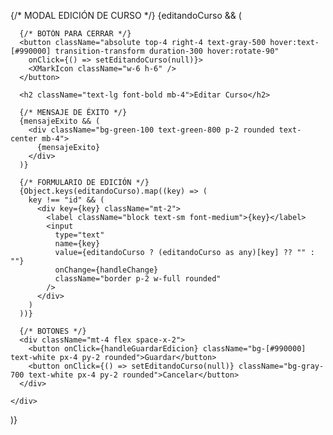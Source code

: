 
{/* MODAL EDICIÓN DE CURSO */}
{editandoCurso && (
  <div className="fixed inset-0 flex items-center justify-center bg-black bg-opacity-50 z-50">
    <div className="relative bg-white p-6 rounded-lg shadow-lg max-h-[80vh] overflow-y-auto w-full max-w-md">
      
      {/* BOTÓN PARA CERRAR */}
      <button className="absolute top-4 right-4 text-gray-500 hover:text-[#990000] transition-transform duration-300 hover:rotate-90" 
        onClick={() => setEditandoCurso(null)}>
        <XMarkIcon className="w-6 h-6" />
      </button>

      <h2 className="text-lg font-bold mb-4">Editar Curso</h2>

      {/* MENSAJE DE ÉXITO */}
      {mensajeExito && (
        <div className="bg-green-100 text-green-800 p-2 rounded text-center mb-4">
          {mensajeExito}
        </div>
      )}

      {/* FORMULARIO DE EDICIÓN */}
      {Object.keys(editandoCurso).map((key) => (
        key !== "id" && (
          <div key={key} className="mt-2">
            <label className="block text-sm font-medium">{key}</label>
            <input
              type="text"
              name={key}
              value={editandoCurso ? (editandoCurso as any)[key] ?? "" : ""}
              onChange={handleChange}
              className="border p-2 w-full rounded"
            />
          </div>
        )
      ))}

      {/* BOTONES */}
      <div className="mt-4 flex space-x-2">
        <button onClick={handleGuardarEdicion} className="bg-[#990000] text-white px-4 py-2 rounded">Guardar</button>
        <button onClick={() => setEditandoCurso(null)} className="bg-gray-700 text-white px-4 py-2 rounded">Cancelar</button>
      </div>
      
    </div>
  </div>
)}